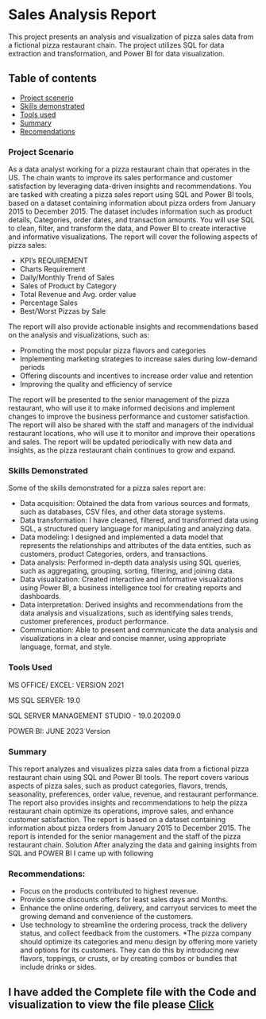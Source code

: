 # Sales Analysis Report
This project presents an analysis and 
visualization of pizza sales data from a 
fictional pizza restaurant chain. The 
project utilizes SQL for data extraction 
and transformation, and Power BI for 
data visualization.
## Table of contents
* [Project scenerio]()
* [Skills demonstrated]()
* [Tools used]()
* [Summary]()
* [Recomendations]()

### Project Scenario
As a data analyst working for a pizza restaurant chain that operates in the US. The chain wants to improve 
its sales performance and customer satisfaction by leveraging data-driven insights and recommendations. 
You are tasked with creating a pizza sales report using SQL and Power BI tools, based on a dataset 
containing information about pizza orders from January 2015 to December 2015. The dataset includes 
information such as product details, Categories, order dates, and transaction amounts. You will use SQL to 
clean, filter, and transform the data, and Power BI to create interactive and informative visualizations. The 
report will cover the following aspects of pizza sales:

* KPI’s REQUIREMENT
* Charts Requirement
* Daily/Monthly Trend of Sales
* Sales of Product by Category
* Total Revenue and Avg. order value
* Percentage Sales
* Best/Worst Pizzas by Sale
  
The report will also provide actionable insights and recommendations based on the analysis and 
visualizations, such as:

* Promoting the most popular pizza flavors and categories
* Implementing marketing strategies to increase sales during low-demand periods
* Offering discounts and incentives to increase order value and retention
* Improving the quality and efficiency of service
  
The report will be presented to the senior management of the pizza restaurant, who will use it to make 
informed decisions and implement changes to improve the business performance and customer 
satisfaction. The report will also be shared with the staff and managers of the individual restaurant 
locations, who will use it to monitor and improve their operations and sales. The report will be updated 
periodically with new data and insights, as the pizza restaurant chain continues to grow and expand.

### Skills Demonstrated
Some of the skills demonstrated for a pizza sales report are:
* Data acquisition: Obtained the data from various sources and formats, such as databases, CSV files, and 
other data storage systems.
* Data transformation: I have cleaned, filtered, and transformed data using SQL, a structured query 
language for manipulating and analyzing data.
* Data modeling: I designed and implemented a data model that represents the relationships and attributes 
of the data entities, such as customers, product Categories, orders, and transactions.
* Data analysis: Performed in-depth data analysis using SQL queries, such as aggregating, grouping, sorting, 
filtering, and joining data.
* Data visualization: Created interactive and informative visualizations using Power BI, a business 
intelligence tool for creating reports and dashboards.
* Data interpretation: Derived insights and recommendations from the data analysis and visualizations, such 
as identifying sales trends, customer preferences, product performance.
* Communication: Able to present and communicate the data analysis and visualizations in a clear and 
concise manner, using appropriate language, format, and style.
### Tools Used
MS OFFICE/ EXCEL: VERSION 2021

MS SQL SERVER: 19.0

SQL SERVER MANAGEMENT STUDIO - 19.0.20209.0

POWER BI: JUNE 2023 Version

### Summary
This report analyzes and visualizes pizza sales data from a fictional pizza restaurant chain using SQL 
and Power BI tools. The report covers various aspects of pizza sales, such as product categories, 
flavors, trends, seasonality, preferences, order value, revenue, and restaurant performance. The report 
also provides insights and recommendations to help the pizza restaurant chain optimize its 
operations, improve sales, and enhance customer satisfaction. The report is based on a dataset 
containing information about pizza orders from January 2015 to December 2015. The report is 
intended for the senior management and the staff of the pizza restaurant chain.
Solution
After analyzing the data and gaining insights from SQL and POWER BI I came up with following 
### Recommendations:
* Focus on the products contributed to highest revenue.
* Provide some discounts offers for least sales days and Months.
* Enhance the online ordering, delivery, and carryout services to meet the growing demand 
and convenience of the customers.
* Use technology to streamline the ordering process, track the delivery status, and collect 
feedback from the customers.
*The pizza company should optimize its categories and menu design by offering more variety 
and options for its customers. They can do this by introducing new flavors, toppings, or 
crusts, or by creating combos or bundles that include drinks or sides.
## I have added the Complete file with the Code and visualization to view the file please [Click]()
